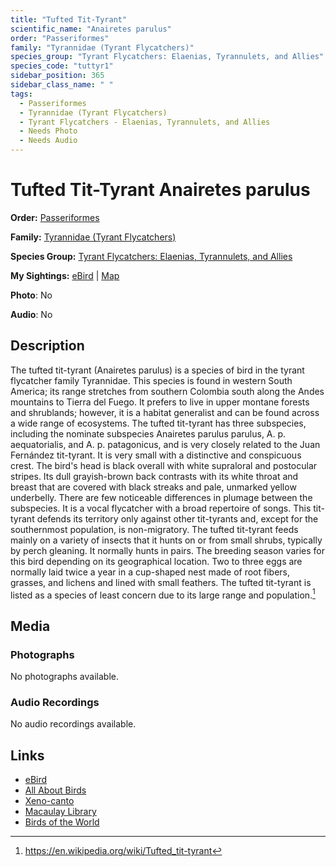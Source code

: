 ```yaml
---
title: "Tufted Tit-Tyrant"
scientific_name: "Anairetes parulus"
order: "Passeriformes"
family: "Tyrannidae (Tyrant Flycatchers)"
species_group: "Tyrant Flycatchers: Elaenias, Tyrannulets, and Allies"
species_code: "tuttyr1"
sidebar_position: 365
sidebar_class_name: " "
tags: 
  - Passeriformes
  - Tyrannidae (Tyrant Flycatchers)
  - Tyrant Flycatchers - Elaenias, Tyrannulets, and Allies
  - Needs Photo
  - Needs Audio
---
```


# Tufted Tit-Tyrant <span className='sci_name'>Anairetes parulus</span>

**Order:** [Passeriformes](/tags/passeriformes)

**Family:** [Tyrannidae (Tyrant Flycatchers)](/tags/tyrannidae-tyrant-flycatchers)

**Species Group:** [Tyrant Flycatchers: Elaenias, Tyrannulets, and Allies](/tags/tyrant-flycatchers-elaenias-tyrannulets-and-allies)

**My Sightings:** [eBird](https://ebird.org/lifelist?r=world&time=life&spp=tuttyr1) | [Map](/map?species_code=tuttyr1)

**Photo**: No 

**Audio**: No

## Description
The tufted tit-tyrant (Anairetes parulus) is a species of bird in the tyrant flycatcher family Tyrannidae. This species is found in western South America; its range stretches from southern Colombia south along the Andes mountains to Tierra del Fuego. It prefers to live in upper montane forests and shrublands; however, it is a habitat generalist and can be found across a wide range of ecosystems. The tufted tit-tyrant has three subspecies, including the nominate subspecies Anairetes parulus parulus, A. p. aequatorialis, and A. p. patagonicus, and is very closely related to the Juan Fernández tit-tyrant. It is very small with a distinctive and conspicuous crest. The bird's head is black overall with white supraloral and postocular stripes. Its dull grayish-brown back contrasts with its white throat and breast that are covered with black streaks and pale, unmarked yellow underbelly. There are few noticeable differences in plumage between the subspecies. It is a vocal flycatcher with a broad repertoire of songs.
This tit-tyrant defends its territory only against other tit-tyrants and, except for the southernmost population, is non-migratory. The tufted tit-tyrant feeds mainly on a variety of insects that it hunts on or from small shrubs, typically by perch gleaning. It normally hunts in pairs. The breeding season varies for this bird depending on its geographical location. Two to three eggs are normally laid twice a year in a cup-shaped nest made of root fibers, grasses, and lichens and lined with small feathers. The tufted tit-tyrant is listed as a species of least concern due to its large range and population.[^1]

[^1]: https://en.wikipedia.org/wiki/Tufted_tit-tyrant

## Media
### Photographs
No photographs available.

### Audio Recordings
No audio recordings available.

## Links
* [eBird](https://ebird.org/species/tuttyr1) 
* [All About Birds](https://www.allaboutbirds.org/guide/tuttyr1) 
* [Xeno-canto](https://www.xeno-canto.org/species/anairetes-parulus) 
* [Macaulay Library](https://search.macaulaylibrary.org/catalog?taxonCode=tuttyr1&sort=rating_rank_desc)
* [Birds of the World](https://birdsoftheworld.org/bow/species/tuttyr1)
